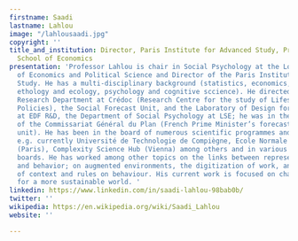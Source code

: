 ```yaml
---
firstname: Saadi
lastname: Lahlou
image: "/lahlousaadi.jpg"
copyright: ''
title_and_institution: Director, Paris Institute for Advanced Study, Professor London
  School of Economics
presentation: 'Professor Lahlou is chair in Social Psychology at the London School
  of Economics and Political Science and Director of the Paris Institute for Advanced
  Study. He has a multi-disciplinary background (statistics, economics, human biology,
  ethology and ecology, psychology and cognitive sccience). He directed the Consumer
  Research Department at Crédoc (Research Centre for the study of Lifestyles and Social
  Policies), the Social Forecast Unit, and the Laboratory of Design for Cognition
  at EDF R&D, the Department of Social Psychology at LSE; he was in the steering committee
  of the Commissariat Général du Plan (French Prime Minister’s forecast and planning
  unit). He has been in the board of numerous scientific programmes and advisory board,
  e.g. currently Université de Technologie de Compiègne, Ecole Normale Supérieure
  (Paris), Complexity Science Hub (Vienna) among others and in various industry advisory
  boards. He has worked among other topics on the links between representations, context
  and behavior; on augmented environments, the digitization of work, and the impact
  of context and rules on behaviour. His current work is focused on changing behaviour
  for a more sustainable world. '
linkedin: https://www.linkedin.com/in/saadi-lahlou-98bab0b/
twitter: ''
wikipedia: https://en.wikipedia.org/wiki/Saadi_Lahlou
website: ''

---
```

